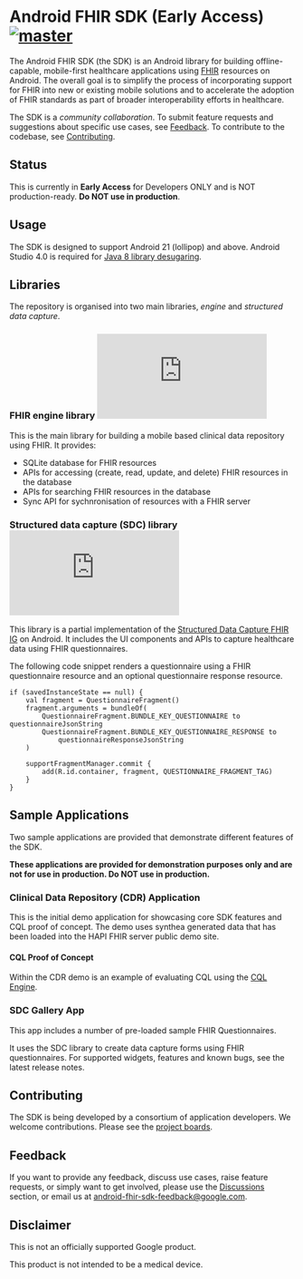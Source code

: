 # Android FHIR SDK (Early Access) [![master](https://github.com/google/android-fhir/workflows/CI/badge.svg?branch=master)](https://github.com/google/android-fhir/actions?query=workflow%3ACI)

The Android FHIR SDK (the SDK) is an Android library for building offline-capable, mobile-first healthcare applications using [FHIR](https://www.hl7.org/fhir/) resources on Android. The overall goal is to simplify the process of incorporating support for FHIR into new or existing mobile solutions and to accelerate the adoption of FHIR standards as part of broader interoperability efforts in healthcare.

The SDK is a *community collaboration*. To submit feature requests and suggestions about specific use cases, see [Feedback](#feedback). To contribute to the codebase, see [Contributing](#contributing).

## Status

This is currently in **Early Access** for Developers ONLY and is NOT production-ready. **Do NOT use in production**.

## Usage 
The SDK is designed to support Android 21 (lollipop) and above. Android Studio 4.0 is required for [Java 8 library desugaring](https://developer.android.com/studio/preview/features#j8-desugar).

## Libraries
The repository is organised into two main libraries, *engine* and *structured data capture*.

### FHIR engine library  [![Google Maven](https://badgen.net/maven/v/metadata-url/dl.google.com/dl/android/maven2/com/google/android/fhir/engine/maven-metadata.xml)](https://maven.google.com/web/index.html?#com.google.android.fhir:engine)
This is the main library for building a mobile based clinical data repository using FHIR. It provides:
- SQLite database for FHIR resources
- APIs for accessing (create, read, update, and delete) FHIR resources in the database
- APIs for searching FHIR resources in the database
- Sync API for sychnronisation of resources with a FHIR server

### Structured data capture (SDC) library  [![Google Maven](https://badgen.net/maven/v/metadata-url/dl.google.com/dl/android/maven2/com/google/android/fhir/data-capture/maven-metadata.xml)](https://maven.google.com/web/index.html?#com.google.android.fhir:data-capture)
This library is a partial implementation of the [Structured Data Capture FHIR IG](http://build.fhir.org/ig/HL7/sdc/) on Android. It includes the UI components and APIs to capture healthcare data using FHIR questionnaires. 

The following code snippet renders a questionnaire using a FHIR questionnaire resource and an optional questionnaire response resource.

```
if (savedInstanceState == null) {
    val fragment = QuestionnaireFragment()
    fragment.arguments = bundleOf(
        QuestionnaireFragment.BUNDLE_KEY_QUESTIONNAIRE to questionnaireJsonString
        QuestionnaireFragment.BUNDLE_KEY_QUESTIONNAIRE_RESPONSE to
            questionnaireResponseJsonString
    )

    supportFragmentManager.commit {
        add(R.id.container, fragment, QUESTIONNAIRE_FRAGMENT_TAG)
    }
}
```

## Sample Applications
Two sample applications are provided that demonstrate different features of the SDK. 

**These applications are provided for demonstration purposes only and are not for use in production. Do NOT use in production.**

### Clinical Data Repository (CDR) Application
This is the initial demo application for showcasing core SDK features and CQL proof of concept. The demo uses synthea generated data that has been loaded into the HAPI FHIR server public demo site.

#### CQL Proof of Concept
Within the CDR demo is an example of evaluating CQL using the [CQL Engine](https://github.com/DBCG/cql_engine).

### SDC Gallery App
This app includes a number of pre-loaded sample FHIR Questionnaires. 

It uses the SDC library to create data capture forms using FHIR questionnaires. For supported widgets, features and known bugs, see the latest release notes.

## Contributing
The SDK is being developed by a consortium of application developers. We welcome contributions. Please see the [project boards](https://github.com/google/android-fhir/projects).

## Feedback
If you want to provide any feedback, discuss use cases, raise feature requests, or simply want to get involved, please use the [Discussions](https://github.com/google/android-fhir/discussions) section, or email us at <android-fhir-sdk-feedback@google.com>.

## Disclaimer
This is not an officially supported Google product.

This product is not intended to be a medical device.
